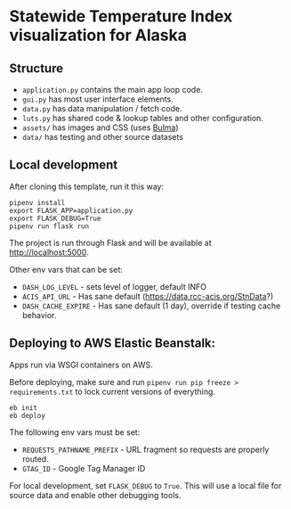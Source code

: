 # Statewide Temperature Index visualization for Alaska

## Structure

 * `application.py` contains the main app loop code.
 * `gui.py` has most user interface elements.
 * `data.py` has data manipulation / fetch code.
 * `luts.py` has shared code & lookup tables and other configuration.
 * `assets/` has images and CSS (uses [Bulma](https://bulma.io))
 * `data/` has testing and other source datasets

## Local development

After cloning this template, run it this way:

```
pipenv install
export FLASK_APP=application.py
export FLASK_DEBUG=True
pipenv run flask run
```

The project is run through Flask and will be available at [http://localhost:5000](http://localhost:5000).

Other env vars that can be set:

 * `DASH_LOG_LEVEL` - sets level of logger, default INFO
 * `ACIS_API_URL` - Has sane default (https://data.rcc-acis.org/StnData?)
 * `DASH_CACHE_EXPIRE` - Has sane default (1 day), override if testing cache behavior.

## Deploying to AWS Elastic Beanstalk:

Apps run via WSGI containers on AWS.

Before deploying, make sure and run `pipenv run pip freeze > requirements.txt` to lock current versions of everything.

```
eb init
eb deploy
```

The following env vars must be set:

 * `REQUESTS_PATHNAME_PREFIX` - URL fragment so requests are properly routed.
 * `GTAG_ID` - Google Tag Manager ID

For local development, set `FLASK_DEBUG` to `True`.  This will use a local file for source data and enable other debugging tools.